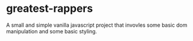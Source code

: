 # greatest-rappers
A small and simple vanilla javascript project that invovles some basic dom manipulation and some basic styling.
